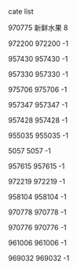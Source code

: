 cate list

970775 新鲜水果 8

972200 972200 -1

957430 957430 -1

957330 957330 -1

975706 975706 -1

957347 957347 -1

957428 957428 -1

955035 955035 -1

5057 5057 -1

957615 957615 -1

972219 972219 -1

958104 958104 -1

970778 970778 -1

970776 970776 -1

961006 961006 -1

969032 969032 -1


